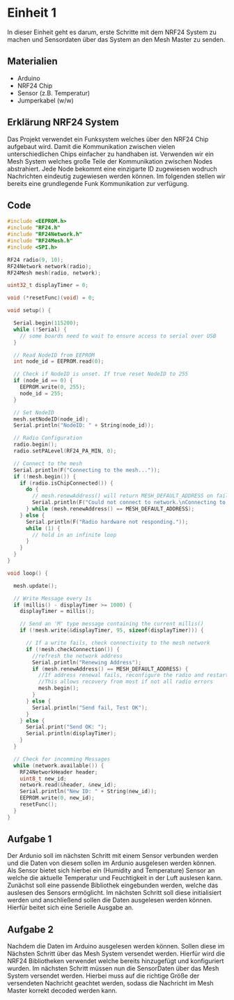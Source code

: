 # Einheit 1

In dieser Einheit geht es darum, erste Schritte mit dem NRF24 System zu machen und Sensordaten über das System an den Mesh Master zu senden.

## Materialien
- Arduino
- NRF24 Chip
- Sensor (z.B. Temperatur)
- Jumperkabel (w/w)

## Erklärung NRF24 System
Das Projekt verwendet ein Funksystem welches über den NRF24 Chip aufgebaut wird. Damit die Kommunikation zwischen vielen unterschiedlichen Chips einfacher zu handhaben ist. Verwenden wir ein Mesh System welches große Teile der Kommunikation zwischen Nodes abstrahiert. Jede Node bekommt eine einzigarte ID zugewiesen wodruch Nachrichten eindeutig zugewiesen werden können. Im folgenden stellen wir bereits eine grundlegende Funk Kommunikation zur verfügung.

## Code
```ino
#include <EEPROM.h>
#include "RF24.h"
#include "RF24Network.h"
#include "RF24Mesh.h"
#include <SPI.h>
```
```ino
RF24 radio(9, 10);
RF24Network network(radio);
RF24Mesh mesh(radio, network);
```
```ino
uint32_t displayTimer = 0;

void (*resetFunc)(void) = 0;
```

```ino
void setup() {

  Serial.begin(115200);
  while (!Serial) {
    // some boards need to wait to ensure access to serial over USB
  }

  // Read NodeID from EEPROM
  int node_id = EEPROM.read(0);

  // Check if NodeID is unset. If true reset NodeID to 255
  if (node_id == 0) {
    EEPROM.write(0, 255);
    node_id = 255;
  }

  // Set NodeID
  mesh.setNodeID(node_id);
  Serial.println("NodeID: " + String(node_id));

  // Radio Configuration
  radio.begin();
  radio.setPALevel(RF24_PA_MIN, 0);

  // Connect to the mesh
  Serial.println(F("Connecting to the mesh..."));
  if (!mesh.begin()) {
    if (radio.isChipConnected()) {
      do {
        // mesh.renewAddress() will return MESH_DEFAULT_ADDRESS on failure to connect
        Serial.println(F("Could not connect to network.\nConnecting to the mesh..."));
      } while (mesh.renewAddress() == MESH_DEFAULT_ADDRESS);
    } else {
      Serial.println(F("Radio hardware not responding."));
      while (1) {
        // hold in an infinite loop
      }
    }
  }
}
```
```ino
void loop() {

  mesh.update();

  // Write Message every 1s
  if (millis() - displayTimer >= 1000) {
    displayTimer = millis();

    // Send an 'M' type message containing the current millis()
    if (!mesh.write(&displayTimer, 95, sizeof(displayTimer))) {

      // If a write fails, check connectivity to the mesh network
      if (!mesh.checkConnection()) {
        //refresh the network address
        Serial.println("Renewing Address");
        if (mesh.renewAddress() == MESH_DEFAULT_ADDRESS) {
          //If address renewal fails, reconfigure the radio and restart the mesh
          //This allows recovery from most if not all radio errors
          mesh.begin();
        }
      } else {
        Serial.println("Send fail, Test OK");
      }
    } else {
      Serial.print("Send OK: ");
      Serial.println(displayTimer);
    }
  }

  // Check for incomming Messages
  while (network.available()) {
    RF24NetworkHeader header;
    uint8_t new_id;
    network.read(&header, &new_id);
    Serial.println("New ID: " + String(new_id));
    EEPROM.write(0, new_id);
    resetFunc();
  }
}
```
## Aufgabe 1
Der Ardunio soll im nächsten Schritt mit einem Sensor verbunden werden und die Daten von diesem sollen im Ardunio ausgelesen werden können. Als Sensor bietet sich hierbei ein (Humidity and Temperature) Sensor an welche die aktuelle Temperatur und Feuchtigkeit in der Luft auslesen kann. Zunächst soll eine passende Bibliothek eingebunden werden, welche das auslesen des Sensors ermöglicht. Im nächsten Schritt soll diese initialisiert werden und anschließend sollen die Daten ausgelesen werden können. Hierfür beitet sich eine Serielle Ausgabe an.

## Aufgabe 2
Nachdem die Daten im Arduino ausgelesen werden können. Sollen diese im Nächsten Schritt über das Mesh System versendet werden. Hierfür wird die NRF24 Bibliotheken verwendet welche bereits hinzugefügt und konfiguriert wurden. Im nächsten Schritt müssen nun die SensorDaten über das Mesh System versendet werden. Hierbei muss auf die richtige Größe der versendeten Nachricht geachtet werden, sodass die Nachricht im Mesh Master korrekt decoded werden kann.
